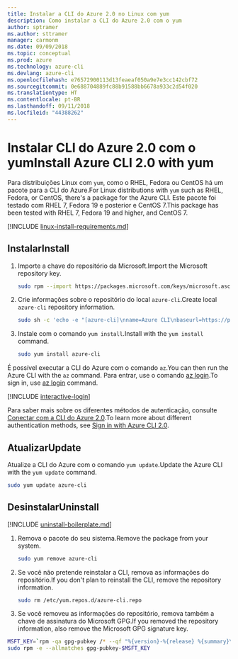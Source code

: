 ```yaml
---
title: Instalar a CLI do Azure 2.0 no Linux com yum
description: Como instalar a CLI do Azure 2.0 com o yum
author: sptramer
ms.author: sttramer
manager: carmonm
ms.date: 09/09/2018
ms.topic: conceptual
ms.prod: azure
ms.technology: azure-cli
ms.devlang: azure-cli
ms.openlocfilehash: e76572900113d13feaeaf050a9e7e3cc142cbf72
ms.sourcegitcommit: 0e688704889fc88b91588bb6678a933c2d54f020
ms.translationtype: HT
ms.contentlocale: pt-BR
ms.lasthandoff: 09/11/2018
ms.locfileid: "44388262"
---
```

# <a name="install-azure-cli-20-with-yum"></a><span data-ttu-id="184a1-103">Instalar CLI do Azure 2.0 com o yum</span><span class="sxs-lookup"><span data-stu-id="184a1-103">Install Azure CLI 2.0 with yum</span></span>

<span data-ttu-id="184a1-104">Para distribuições Linux com `yum`, como o RHEL, Fedora ou CentOS há um pacote para a CLI do Azure.</span><span class="sxs-lookup"><span data-stu-id="184a1-104">For Linux distributions with  `yum` such as RHEL, Fedora, or CentOS, there's a package for the Azure CLI.</span></span> <span data-ttu-id="184a1-105">Este pacote foi testado com RHEL 7, Fedora 19 e posterior e CentOS 7.</span><span class="sxs-lookup"><span data-stu-id="184a1-105">This package has been tested with RHEL 7, Fedora 19 and higher, and CentOS 7.</span></span>

[!INCLUDE [linux-install-requirements.md](includes/linux-install-requirements.md)]

## <a name="install"></a><span data-ttu-id="184a1-106">Instalar</span><span class="sxs-lookup"><span data-stu-id="184a1-106">Install</span></span>

1. <span data-ttu-id="184a1-107">Importe a chave do repositório da Microsoft.</span><span class="sxs-lookup"><span data-stu-id="184a1-107">Import the Microsoft repository key.</span></span>

   ```bash
   sudo rpm --import https://packages.microsoft.com/keys/microsoft.asc
   ```

2. <span data-ttu-id="184a1-108">Crie informações sobre o repositório do local `azure-cli`.</span><span class="sxs-lookup"><span data-stu-id="184a1-108">Create local `azure-cli` repository information.</span></span>

   ```bash
   sudo sh -c 'echo -e "[azure-cli]\nname=Azure CLI\nbaseurl=https://packages.microsoft.com/yumrepos/azure-cli\nenabled=1\ngpgcheck=1\ngpgkey=https://packages.microsoft.com/keys/microsoft.asc" > /etc/yum.repos.d/azure-cli.repo'
   ```

3. <span data-ttu-id="184a1-109">Instale com o comando `yum install`.</span><span class="sxs-lookup"><span data-stu-id="184a1-109">Install with the `yum install` command.</span></span>

   ```bash
   sudo yum install azure-cli
   ```

<span data-ttu-id="184a1-110">É possível executar a CLI do Azure com o comando `az`.</span><span class="sxs-lookup"><span data-stu-id="184a1-110">You can then run the Azure CLI with the `az` command.</span></span> <span data-ttu-id="184a1-111">Para entrar, use o comando [az login](/cli/azure/reference-index#az-login).</span><span class="sxs-lookup"><span data-stu-id="184a1-111">To sign in, use [az login](/cli/azure/reference-index#az-login) command.</span></span>

[!INCLUDE [interactive-login](includes/interactive-login.md)]

<span data-ttu-id="184a1-112">Para saber mais sobre os diferentes métodos de autenticação, consulte [Conectar com a CLI do Azure 2.0](authenticate-azure-cli.md).</span><span class="sxs-lookup"><span data-stu-id="184a1-112">To learn more about different authentication methods, see [Sign in with Azure CLI 2.0](authenticate-azure-cli.md).</span></span>

## <a name="update"></a><span data-ttu-id="184a1-113">Atualizar</span><span class="sxs-lookup"><span data-stu-id="184a1-113">Update</span></span>

<span data-ttu-id="184a1-114">Atualize a CLI do Azure com o comando `yum update`.</span><span class="sxs-lookup"><span data-stu-id="184a1-114">Update the Azure CLI with the `yum update` command.</span></span>

```bash
sudo yum update azure-cli
```

## <a name="uninstall"></a><span data-ttu-id="184a1-115">Desinstalar</span><span class="sxs-lookup"><span data-stu-id="184a1-115">Uninstall</span></span>

[!INCLUDE [uninstall-boilerplate.md](includes/uninstall-boilerplate.md)]

1. <span data-ttu-id="184a1-116">Remova o pacote do seu sistema.</span><span class="sxs-lookup"><span data-stu-id="184a1-116">Remove the package from your system.</span></span>

   ```bash
   sudo yum remove azure-cli
   ```

2. <span data-ttu-id="184a1-117">Se você não pretende reinstalar a CLI, remova as informações do repositório.</span><span class="sxs-lookup"><span data-stu-id="184a1-117">If you don't plan to reinstall the CLI, remove the repository information.</span></span>

   ```bash
   sudo rm /etc/yum.repos.d/azure-cli.repo
   ```

3. <span data-ttu-id="184a1-118">Se você removeu as informações do repositório, remova também a chave de assinatura do Microsoft GPG.</span><span class="sxs-lookup"><span data-stu-id="184a1-118">If you removed the repository information, also remove the Microsoft GPG signature key.</span></span>

  ```bash
  MSFT_KEY=`rpm -qa gpg-pubkey /* --qf "%{version}-%{release} %{summary}\n" | grep Microsoft | awk '{print $1}'`
  sudo rpm -e --allmatches gpg-pubkey-$MSFT_KEY
  ```
